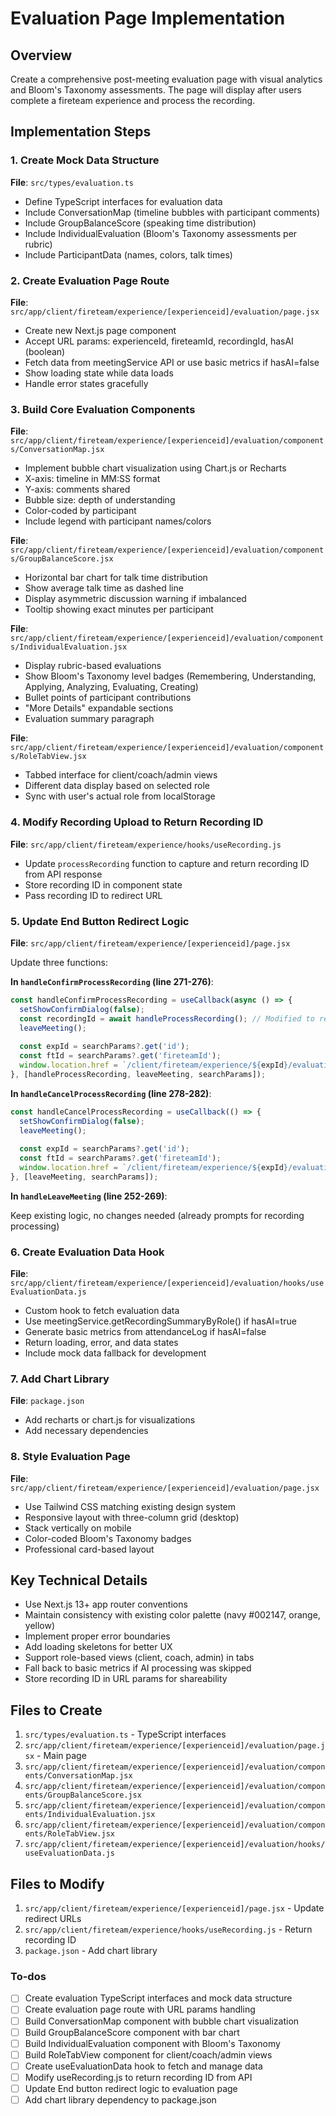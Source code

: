 <!-- e127d69b-1467-479b-aafc-f7bd51314679 2a70cc75-187c-456b-8434-ccbb9cd477eb -->
# Evaluation Page Implementation

## Overview

Create a comprehensive post-meeting evaluation page with visual analytics and Bloom's Taxonomy assessments. The page will display after users complete a fireteam experience and process the recording.

## Implementation Steps

### 1. Create Mock Data Structure

**File**: `src/types/evaluation.ts`

- Define TypeScript interfaces for evaluation data
- Include ConversationMap (timeline bubbles with participant comments)
- Include GroupBalanceScore (speaking time distribution)
- Include IndividualEvaluation (Bloom's Taxonomy assessments per rubric)
- Include ParticipantData (names, colors, talk times)

### 2. Create Evaluation Page Route

**File**: `src/app/client/fireteam/experience/[experienceid]/evaluation/page.jsx`

- Create new Next.js page component
- Accept URL params: experienceId, fireteamId, recordingId, hasAI (boolean)
- Fetch data from meetingService API or use basic metrics if hasAI=false
- Show loading state while data loads
- Handle error states gracefully

### 3. Build Core Evaluation Components

**File**: `src/app/client/fireteam/experience/[experienceid]/evaluation/components/ConversationMap.jsx`

- Implement bubble chart visualization using Chart.js or Recharts
- X-axis: timeline in MM:SS format
- Y-axis: comments shared
- Bubble size: depth of understanding
- Color-coded by participant
- Include legend with participant names/colors

**File**: `src/app/client/fireteam/experience/[experienceid]/evaluation/components/GroupBalanceScore.jsx`

- Horizontal bar chart for talk time distribution
- Show average talk time as dashed line
- Display asymmetric discussion warning if imbalanced
- Tooltip showing exact minutes per participant

**File**: `src/app/client/fireteam/experience/[experienceid]/evaluation/components/IndividualEvaluation.jsx`

- Display rubric-based evaluations
- Show Bloom's Taxonomy level badges (Remembering, Understanding, Applying, Analyzing, Evaluating, Creating)
- Bullet points of participant contributions
- "More Details" expandable sections
- Evaluation summary paragraph

**File**: `src/app/client/fireteam/experience/[experienceid]/evaluation/components/RoleTabView.jsx`

- Tabbed interface for client/coach/admin views
- Different data display based on selected role
- Sync with user's actual role from localStorage

### 4. Modify Recording Upload to Return Recording ID

**File**: `src/app/client/fireteam/experience/hooks/useRecording.js`

- Update `processRecording` function to capture and return recording ID from API response
- Store recording ID in component state
- Pass recording ID to redirect URL

### 5. Update End Button Redirect Logic

**File**: `src/app/client/fireteam/experience/[experienceid]/page.jsx`

Update three functions:

**In `handleConfirmProcessRecording` (line 271-276)**:

```javascript
const handleConfirmProcessRecording = useCallback(async () => {
  setShowConfirmDialog(false);
  const recordingId = await handleProcessRecording(); // Modified to return ID
  leaveMeeting();
  
  const expId = searchParams?.get('id');
  const ftId = searchParams?.get('fireteamId');
  window.location.href = `/client/fireteam/experience/${expId}/evaluation?fireteamId=${ftId}&recordingId=${recordingId}&hasAI=true`;
}, [handleProcessRecording, leaveMeeting, searchParams]);
```

**In `handleCancelProcessRecording` (line 278-282)**:

```javascript
const handleCancelProcessRecording = useCallback(() => {
  setShowConfirmDialog(false);
  leaveMeeting();
  
  const expId = searchParams?.get('id');
  const ftId = searchParams?.get('fireteamId');
  window.location.href = `/client/fireteam/experience/${expId}/evaluation?fireteamId=${ftId}&hasAI=false`;
}, [leaveMeeting, searchParams]);
```

**In `handleLeaveMeeting` (line 252-269)**:

Keep existing logic, no changes needed (already prompts for recording processing)

### 6. Create Evaluation Data Hook

**File**: `src/app/client/fireteam/experience/[experienceid]/evaluation/hooks/useEvaluationData.js`

- Custom hook to fetch evaluation data
- Use meetingService.getRecordingSummaryByRole() if hasAI=true
- Generate basic metrics from attendanceLog if hasAI=false
- Return loading, error, and data states
- Include mock data fallback for development

### 7. Add Chart Library

**File**: `package.json`

- Add recharts or chart.js for visualizations
- Add necessary dependencies

### 8. Style Evaluation Page

**File**: `src/app/client/fireteam/experience/[experienceid]/evaluation/page.jsx`

- Use Tailwind CSS matching existing design system
- Responsive layout with three-column grid (desktop)
- Stack vertically on mobile
- Color-coded Bloom's Taxonomy badges
- Professional card-based layout

## Key Technical Details

- Use Next.js 13+ app router conventions
- Maintain consistency with existing color palette (navy #002147, orange, yellow)
- Implement proper error boundaries
- Add loading skeletons for better UX
- Support role-based views (client, coach, admin) in tabs
- Fall back to basic metrics if AI processing was skipped
- Store recording ID in URL params for shareability

## Files to Create

1. `src/types/evaluation.ts` - TypeScript interfaces
2. `src/app/client/fireteam/experience/[experienceid]/evaluation/page.jsx` - Main page
3. `src/app/client/fireteam/experience/[experienceid]/evaluation/components/ConversationMap.jsx`
4. `src/app/client/fireteam/experience/[experienceid]/evaluation/components/GroupBalanceScore.jsx`
5. `src/app/client/fireteam/experience/[experienceid]/evaluation/components/IndividualEvaluation.jsx`
6. `src/app/client/fireteam/experience/[experienceid]/evaluation/components/RoleTabView.jsx`
7. `src/app/client/fireteam/experience/[experienceid]/evaluation/hooks/useEvaluationData.js`

## Files to Modify

1. `src/app/client/fireteam/experience/[experienceid]/page.jsx` - Update redirect URLs
2. `src/app/client/fireteam/experience/hooks/useRecording.js` - Return recording ID
3. `package.json` - Add chart library

### To-dos

- [ ] Create evaluation TypeScript interfaces and mock data structure
- [ ] Create evaluation page route with URL params handling
- [ ] Build ConversationMap component with bubble chart visualization
- [ ] Build GroupBalanceScore component with bar chart
- [ ] Build IndividualEvaluation component with Bloom's Taxonomy
- [ ] Build RoleTabView component for client/coach/admin views
- [ ] Create useEvaluationData hook to fetch and manage data
- [ ] Modify useRecording.js to return recording ID from API
- [ ] Update End button redirect logic to evaluation page
- [ ] Add chart library dependency to package.json
